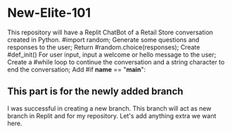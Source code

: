 # New-Elite-101
This repository will have a Replit ChatBot of a Retail Store conversation created in Python.
#import random;
Generate some questions and responses to the user;
Return #random.choice(responses);
Create #def_init()
For user input, input a welcome or hello message to the user;
Create a #while loop to continue the conversation and a string character to end the conversation;
Add #if __name__ == "__main__":

## This part is for the newly added branch
I was successful in creating a new branch.
This branch will act as new branch in Replit and for my repository.
Let's add anything extra we want here.
